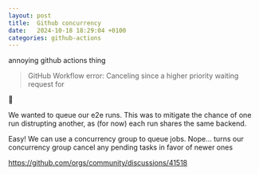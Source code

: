 ```yaml
---
layout: post
title:  Github concurrency
date:   2024-10-18 18:29:04 +0100
categories: github-actions
---
```


annoying github actions thing

> GitHub Workflow error: Canceling since a higher priority waiting request for

🤔

We wanted to queue our e2e runs. This was to mitigate the chance of one run distrupting another, as (for now) each run shares the same backend.

Easy! We can use a concurrency group to queue jobs. Nope... turns our concurrency group cancel any pending tasks in favor of newer ones

https://github.com/orgs/community/discussions/41518

